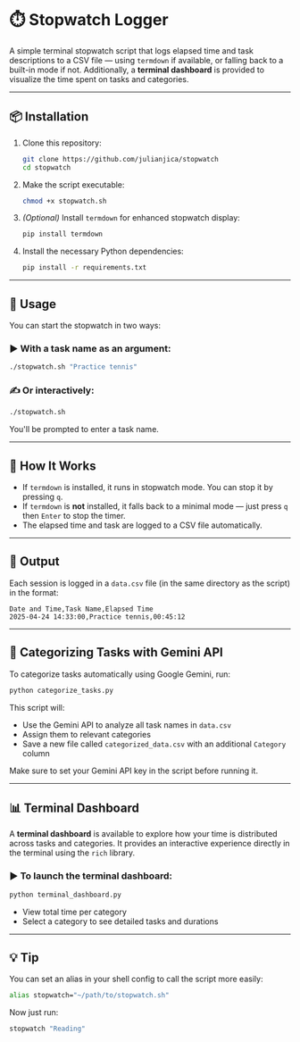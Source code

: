 # ⏱️ Stopwatch Logger

A simple terminal stopwatch script that logs elapsed time and task descriptions to a CSV file — using `termdown` if available, or falling back to a built-in mode if not. Additionally, a **terminal dashboard** is provided to visualize the time spent on tasks and categories.

---

## 📦 Installation

1. Clone this repository:

   ```bash
   git clone https://github.com/julianjica/stopwatch
   cd stopwatch
   ```

2. Make the script executable:

   ```bash
   chmod +x stopwatch.sh
   ```

3. *(Optional)* Install `termdown` for enhanced stopwatch display:

   ```bash
   pip install termdown
   ```

4. Install the necessary Python dependencies:

   ```bash
   pip install -r requirements.txt
   ```

---

## 🚀 Usage

You can start the stopwatch in two ways:

### ▶️ With a task name as an argument:
```bash
./stopwatch.sh "Practice tennis"
```

### ✍️ Or interactively:
```bash
./stopwatch.sh
```
You'll be prompted to enter a task name.

---

## 🔁 How It Works

- If `termdown` is installed, it runs in stopwatch mode. You can stop it by pressing `q`.
- If `termdown` is **not** installed, it falls back to a minimal mode — just press `q` then `Enter` to stop the timer.
- The elapsed time and task are logged to a CSV file automatically.

---

## 📝 Output

Each session is logged in a `data.csv` file (in the same directory as the script) in the format:

```csv
Date and Time,Task Name,Elapsed Time
2025-04-24 14:33:00,Practice tennis,00:45:12
```

---

## 🧠 Categorizing Tasks with Gemini API

To categorize tasks automatically using Google Gemini, run:

```bash
python categorize_tasks.py
```

This script will:
- Use the Gemini API to analyze all task names in `data.csv`
- Assign them to relevant categories
- Save a new file called `categorized_data.csv` with an additional `Category` column

Make sure to set your Gemini API key in the script before running it.

---

## 📊 Terminal Dashboard

A **terminal dashboard** is available to explore how your time is distributed across tasks and categories. It provides an interactive experience directly in the terminal using the `rich` library.

### ▶️ To launch the terminal dashboard:

```bash
python terminal_dashboard.py
```

- View total time per category
- Select a category to see detailed tasks and durations

---

## 💡 Tip

You can set an alias in your shell config to call the script more easily:

```bash
alias stopwatch="~/path/to/stopwatch.sh"
```

Now just run:
```bash
stopwatch "Reading"
```

